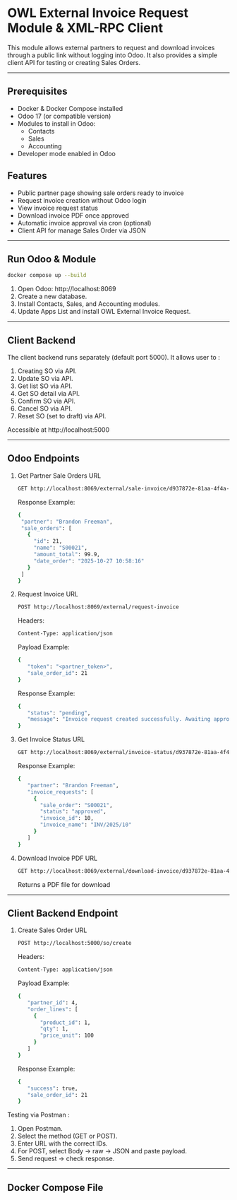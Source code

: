 # OWL External Invoice Request Module & XML-RPC Client

This module allows external partners to request and download invoices through a public link without logging into Odoo. It also provides a simple client API for testing or creating Sales Orders.

---

## Prerequisites

- Docker & Docker Compose installed
- Odoo 17 (or compatible version)
- Modules to install in Odoo:  
  - Contacts  
  - Sales  
  - Accounting  
- Developer mode enabled in Odoo


## Features

- Public partner page showing sale orders ready to invoice
- Request invoice creation without Odoo login
- View invoice request status
- Download invoice PDF once approved
- Automatic invoice approval via cron (optional)
- Client API for manage Sales Order via JSON

---

## Run Odoo & Module

```bash
docker compose up --build
```


1. Open Odoo: http://localhost:8069
2. Create a new database.
3. Install Contacts, Sales, and Accounting modules.
4. Update Apps List and install OWL External Invoice Request.

---

## Client Backend

The client backend runs separately (default port 5000). It allows user to :
1. Creating SO via API.
2. Update SO via API.
3. Get list SO via API.
4. Get SO detail via API.
5. Confirm SO via API.
6. Cancel SO via API.
7. Reset SO (set to draft) via API.

Accessible at http://localhost:5000

---

## Odoo Endpoints

1. Get Partner Sale Orders
   URL
   ```bash
   GET http://localhost:8069/external/sale-invoice/d937872e-81aa-4f4a-adf5-501928f32e1d
   ```
   Response Example:
   ```bash
   {
    "partner": "Brandon Freeman",
    "sale_orders": [
      {
        "id": 21,
        "name": "S00021",
        "amount_total": 99.9,
        "date_order": "2025-10-27 10:58:16"
      }
    ]
   }
   ```
   
2. Request Invoice
   URL
   ```bash
   POST http://localhost:8069/external/request-invoice
   ```
   Headers:
   ```bash
   Content-Type: application/json
   ```
   Payload Example:
   ```bash
   {
      "token": "<partner_token>",
      "sale_order_id": 21
   }
   ```
   Response Example:
   ```bash
   {
      "status": "pending",
      "message": "Invoice request created successfully. Awaiting approval."
   }
   ```

3. Get Invoice Status
   URL
   ```bash
   GET http://localhost:8069/external/invoice-status/d937872e-81aa-4f4a-adf5-501928f32e1d
   ```
   Response Example:
   ```bash
   {
      "partner": "Brandon Freeman",
      "invoice_requests": [
        {
          "sale_order": "S00021",
          "status": "approved",
          "invoice_id": 10,
          "invoice_name": "INV/2025/10"
        }
      ]
   }
   ```

4. Download Invoice PDF
   URL
   ```bash
   GET http://localhost:8069/external/download-invoice/d937872e-81aa-4f4a-adf5-501928f32e1d/49
   ```
   Returns a PDF file for download

---

## Client Backend Endpoint

1. Create Sales Order
   URL
   ```bash
   POST http://localhost:5000/so/create
   ```
   Headers:
   ```bash
   Content-Type: application/json
   ```
   Payload Example:
   ```bash
   {
      "partner_id": 4,
      "order_lines": [
        {
          "product_id": 1,
          "qty": 1,
          "price_unit": 100
        }
      ]
   }
   ```
   Response Example:
   ```bash
   {
      "success": true,
      "sale_order_id": 21
   }
   ```

Testing via Postman :
1. Open Postman.
2. Select the method (GET or POST).
3. Enter URL with the correct IDs.
4. For POST, select Body → raw → JSON and paste payload.
5. Send request → check response.

---

## Docker Compose File
```bash

```
